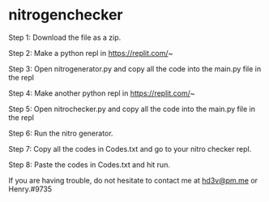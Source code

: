 # nitrogenchecker

Step 1: Download the file as a zip.

Step 2: Make a python repl in https://replit.com/~

Step 3: Open nitrogenerator.py and copy all the code into the main.py file in the repl

Step 4: Make another python repl in https://replit.com/~

Step 5: Open nitrochecker.py and copy all the code into the main.py file in the repl

Step 6: Run the nitro generator.

Step 7: Copy all the codes in Codes.txt and go to your nitro checker repl.

Step 8: Paste the codes in Codes.txt and hit run.

If you are having trouble, do not hesitate to contact me at hd3v@pm.me or Henry.#9735
